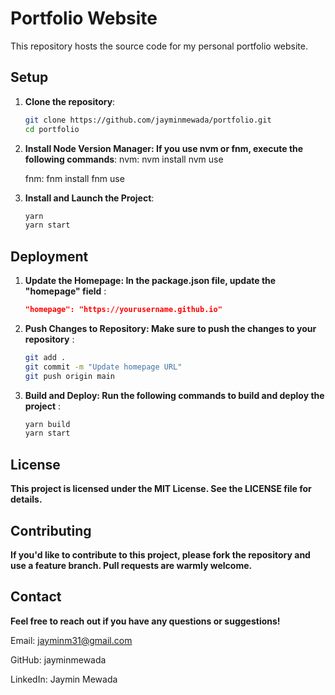 # Portfolio Website

This repository hosts the source code for my personal portfolio website.

## Setup

1. **Clone the repository**:
   ```sh
   git clone https://github.com/jayminmewada/portfolio.git
   cd portfolio

2. **Install Node Version Manager: If you use nvm or fnm, execute the following commands**:
   nvm:
   nvm install
   nvm use

   fnm:
   fnm install
   fnm use

3. **Install and Launch the Project**:
   ```sh
   yarn
   yarn start

## Deployment

1. **Update the Homepage: In the package.json file, update the "homepage" field** : 
   ```Json
   "homepage": "https://yourusername.github.io"

2. **Push Changes to Repository: Make sure to push the changes to your repository** : 
   ```sh
   git add .
   git commit -m "Update homepage URL"
   git push origin main

3. **Build and Deploy: Run the following commands to build and deploy the project** : 
   ```sh
   yarn build
   yarn start

## License
**This project is licensed under the MIT License. See the LICENSE file for details.**

## Contributing
**If you'd like to contribute to this project, please fork the repository and use a feature branch. Pull requests are warmly welcome.**

## Contact
**Feel free to reach out if you have any questions or suggestions!**

Email: jayminm31@gmail.com

GitHub: jayminmewada

LinkedIn: Jaymin Mewada
